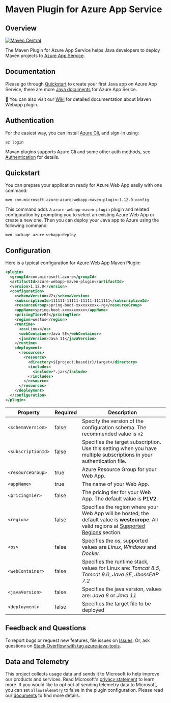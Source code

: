 # Maven Plugin for Azure App Service

## Overview
[![Maven Central](https://img.shields.io/maven-central/v/com.microsoft.azure/azure-webapp-maven-plugin.svg)](http://search.maven.org/#search%7Cga%7C1%7Cg%3A%22com.microsoft.azure%22%20AND%20a%3A%22azure-webapp-maven-plugin%22)

The Maven Plugin for Azure App Service helps Java developers to deploy Maven projects to [Azure App Service](https://docs.microsoft.com/en-us/azure/app-service/).


## Documentation

Please go through [Quickstart](https://docs.microsoft.com/en-us/azure/app-service/quickstart-java) to create your first Java app on Azure App Service, there are more [Java documents](https://github.com/microsoft/azure-maven-plugins/wiki/Java-App-Service-Documents-List) for Azure App Serice.

:book: You can also visit our [Wiki](https://github.com/microsoft/azure-maven-plugins/wiki/Azure-Web-App) for detailed documentation about Maven Webapp plugin.

## Authentication
For the easiest way, you can install [Azure Cli](https://docs.microsoft.com/en-us/cli/azure/install-azure-cli?view=azure-cli-latest), and sign-in using:

```shell
az login
```
Mavan plugins supports Azure Cli and some other auth methods, see [Authentication](https://github.com/microsoft/azure-maven-plugins/wiki/Authentication) for details.


## Quickstart
You can prepare your application ready for Azure Web App easily with one command:

```shell
mvn com.microsoft.azure:azure-webapp-maven-plugin:1.12.0:config
```

This command adds a `azure-webapp-maven-plugin` plugin and related configuration by prompting you to select an existing Azure Web App or create a new one. Then you can deploy your Java app to Azure using the following command:
```shell
mvn package azure-webapp:deploy
```

## Configuration
Here is a typical configuration for Azure Web App Maven Plugin:
```xml
<plugin> 
  <groupId>com.microsoft.azure</groupId>  
  <artifactId>azure-webapp-maven-plugin</artifactId>  
  <version>1.12.0</version>  
  <configuration>
    <schemaVersion>V2</schemaVersion>
    <subscriptionId>111111-11111-11111-1111111</subscriptionId>
    <resourceGroup>spring-boot-xxxxxxxxxx-rg</resourceGroup>
    <appName>spring-boot-xxxxxxxxxx</appName>
    <pricingTier>B2</pricingTier>
    <region>westus</region>
    <runtime>
      <os>Linux</os>      
      <webContainer>Java SE</webContainer>
      <javaVersion>Java 11</javaVersion>
    </runtime>
    <deployment>
      <resources>
        <resource>
          <directory>${project.basedir}/target</directory>
          <includes>
            <include>*.jar</include>
          </includes>
        </resource>
      </resources>
    </deployment>
  </configuration>
</plugin> 
```

Property | Required | Description 
---|---|---
`<schemaVersion>` | false | Specify the version of the configuration schema. The recommended value is  `v2`  |
`<subscriptionId>` | false | Specifies the target subscription.<br>Use this setting when you have multiple subscriptions in your authentication file.|
`<resourceGroup>` | true | Azure Resource Group for your Web App. |
`<appName>` | true | The name of your Web App. |
`<pricingTier>`| false | The pricing tier for your Web App. The default value is **P1V2**.|
`<region>`| false | Specifies the region where your Web App will be hosted; the default value is **westeurope**. All valid regions at [Supported Regions](#region) section. |
`<os>`| false | Specifies the os, supported values are *Linux*, *Windows* and *Docker*. |
`<webContainer>`| false | Specifies the runtime stack, values for Linux are: *Tomcat 8.5*, *Tomcat 9.0*, *Java SE*, *JbossEAP 7.2*|
`<javaVersion>`| false | Specifies the java version, values are: *Java 8* or *Java 11*|
`<deployment>`| false | Specifies the target file to be deployed |

## Feedback and Questions
To report bugs or request new features, file issues on [Issues](https://github.com/microsoft/azure-maven-plugins/issues). Or, ask questions on [Stack Overflow with tag azure-java-tools](https://stackoverflow.com/questions/tagged/azure-java-tools).

## Data and Telemetry
This project collects usage data and sends it to Microsoft to help improve our products and services.
Read Microsoft's [privacy statement](https://privacy.microsoft.com/en-us/privacystatement) to learn more.
If you would like to opt out of sending telemetry data to Microsoft, you can set `allowTelemetry` to false in the plugin configuration.
Please read our [documents](https://aka.ms/azure-maven-config) to find more details.
